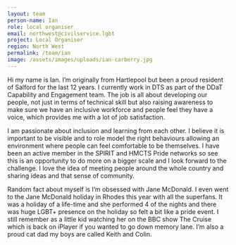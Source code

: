 ```yaml
---
layout: team
person-name: Ian
role: local organiser
email: northwest@civilservice.lgbt
project: Local Organiser
region: North West
permalink: /team/ian
image: /assets/images/uploads/ian-carberry.jpg
---
```

Hi my name is Ian. I’m originally from Hartlepool but been a proud resident of Salford for the last 12 years. I currently work in DTS as part of the DDaT Capability and Engagement team. The job is all about developing our people, not just in terms of technical skill but also raising awareness to make sure we have an inclusive workforce and people feel they have a voice, which provides me with a lot of job satisfaction.

I am passionate about inclusion and learning from each other. I believe it is important to be visible and to role model the right behaviours allowing an environment where people can feel comfortable to be themselves. I have been an active member in the SPIRIT and HMCTS Pride networks so see this is an opportunity to do more on a bigger scale and I look forward to the challenge. I love the idea of meeting people around the whole country and sharing ideas and that sense of community.

Random fact about myself is I’m obsessed with Jane McDonald. I even went to the Jane McDonald holiday in Rhodes this year with all the superfans. It was a holiday of a life-time and she performed 4 of the nights and there was huge LGBT+ presence on the holiday so felt a bit like a pride event. I still remember as a little kid watching her on the BBC show The Cruise which is back on iPlayer if you wanted to go down memory lane. I’m also a proud cat dad my boys are called Keith and Colin.
